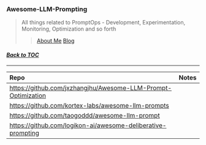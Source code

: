 ### Awesome-LLM-Prompting
> All things related to PromptOps - Development, Experimentation, Monitoring, Optimization and so forth
> > [About Me](https://www.linkedin.com/in/ksankar) [Blog](https://ksankar.medium.com)
#### _[Back to TOC](https://github.com/xsankar/Awesome-Awesome-LLM)_
***
| Repo | Notes |
|:-|:-|
| https://github.com/jxzhangjhu/Awesome-LLM-Prompt-Optimization | |
| https://github.com/kortex-labs/awesome-llm-prompts | |
| https://github.com/taogoddd/awesome-llm-prompt | |
| https://github.com/logikon-ai/awesome-deliberative-prompting | |
